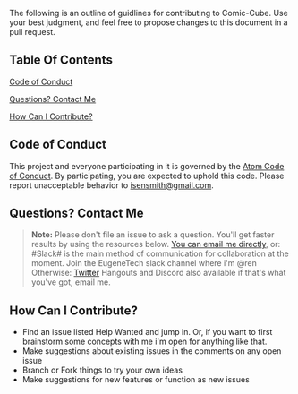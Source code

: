 The following is an outline of guidlines for contributing to Comic-Cube. Use your best judgment, and feel free to propose changes to this document in a pull request.

## Table Of Contents ##

[Code of Conduct](#code-of-conduct)

[Questions? Contact Me](#questions-contact-me)

[How Can I Contribute?](#how-can-i-contribute)

## Code of Conduct
This project and everyone participating in it is governed by the [Atom Code of Conduct](CODE_OF_CONDUCT.md). By participating, you are expected to uphold this code. Please report unacceptable behavior to [isensmith@gmail.com](mailto:isensmith@gmail.com).

## Questions? Contact Me
> **Note:** Please don't file an issue to ask a question. You'll get faster results by using the resources below.
[You can email me directly](mailto:isensmith@gmail.com), or:
#Slack# is the main method of communication for collaboration at the moment. Join the EugeneTech slack channel where i'm @ren
Otherwise:
[Twitter](http://twitter.com/isensmith)
Hangouts and Discord also available if that's what you've got, email me.

## How Can I Contribute?
- Find an issue listed Help Wanted and jump in. Or, if you want to first brainstorm some concepts with me i'm open for anything like that. 
- Make suggestions about existing issues in the comments on any open issue
- Branch or Fork things to try your own ideas
- Make suggestions for new features or function as new issues
